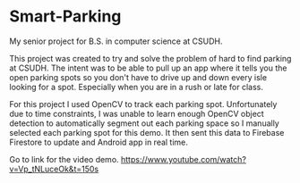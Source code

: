 # Smart-Parking
My senior project for B.S. in computer science at CSUDH.

This project was created to try and solve the problem of hard to find parking at CSUDH. The intent was to be able to pull up an app where it tells you the open parking spots so you don't have to drive up and down every isle looking for a spot. Especially when you are in a rush or late for class.

For this project I used OpenCV to track each parking spot. Unfortunately due to time constraints, I was unable to learn enough OpenCV object detection to automatically segment out each parking space so I manually selected each parking spot for this demo. It then sent this data to Firebase Firestore to update and Android app in real time. 

Go to link for the video demo.
https://www.youtube.com/watch?v=Vp_tNLuceOk&t=150s
